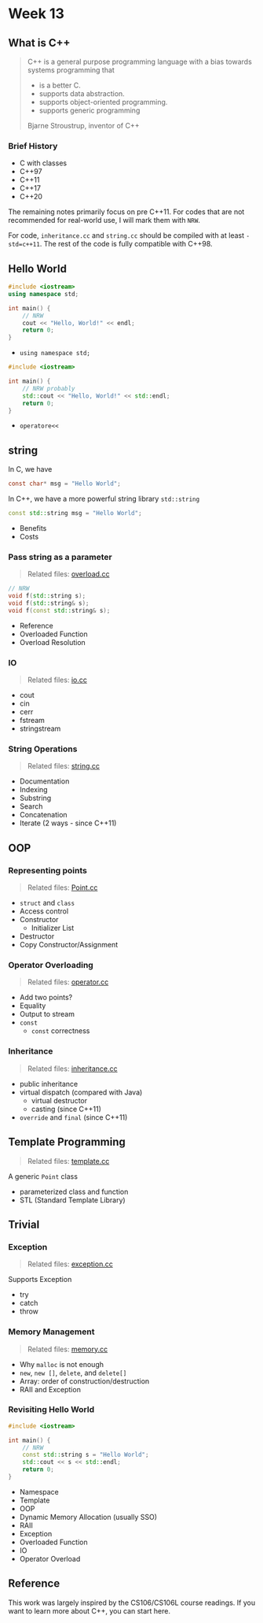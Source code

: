 # Week 13

## What is C++

> C++ is a general purpose programming language with a bias towards systems programming that
> - is a better C.
> - supports data abstraction.
> - supports object-oriented programming.
> - supports generic programming
>
> Bjarne Stroustrup, inventor of C++


### Brief History

- C with classes
- C++97
- C++11
- C++17
- C++20

The remaining notes primarily focus on pre C++11. For codes that are not recommended for real-world use, I will mark them with `NRW`.

For code, `inheritance.cc` and `string.cc` should be compiled with at least `-std=c++11`. The rest of the code is fully compatible with C++98.

## Hello World

```c++
#include <iostream>
using namespace std;

int main() {
    // NRW
    cout << "Hello, World!" << endl;
    return 0;
}
```

- `using namespace std;`

```c++
#include <iostream>

int main() {
    // NRW probably
    std::cout << "Hello, World!" << std::endl;
    return 0;
}
```

- `operatore<<`


## string

In C, we have

```c
const char* msg = "Hello World";
```

In C++, we have a more powerful string library `std::string`

```c++
const std::string msg = "Hello World";
```

- Benefits
- Costs


### Pass string as a parameter

> Related files: [overload.cc](./attachment/code/overload.cc)

```c++
// NRW
void f(std::string s);
void f(std::string& s);
void f(const std::string& s);
```

- Reference
- Overloaded Function
- Overload Resolution


### IO

> Related files: [io.cc](./attachment/code/io.cc)

- cout
- cin
- cerr
- fstream
- stringstream


### String Operations

> Related files: [string.cc](./attachment/code/string.cc)

- Documentation
- Indexing
- Substring
- Search
- Concatenation
- Iterate (2 ways - since C++11)


## OOP

### Representing points

> Related files: [Point.cc](./attachment/code/Point.cc)

- `struct` and `class`
- Access control
- Constructor
    - Initializer List
- Destructor
- Copy Constructor/Assignment


### Operator Overloading

> Related files: [operator.cc](./attachment/code/operator.cc)

- Add two points?
- Equality
- Output to stream
- `const`
    - `const` correctness


### Inheritance

> Related files: [inheritance.cc](./attachment/code/inheritance.cc)

- public inheritance
- virtual dispatch (compared with Java)
    - virtual destructor
    - casting (since C++11)
- `override` and `final` (since C++11)


## Template Programming

> Related files: [template.cc](./attachment/code/template.cc)

A generic `Point` class

- parameterized class and function
- STL (Standard Template Library)


## Trivial

### Exception

> Related files: [exception.cc](./attachment/code/exception.cc)

Supports Exception
- try
- catch
- throw

### Memory Management

> Related files: [memory.cc](./attachment/code/memory.cc)

- Why `malloc` is not enough
- `new`, `new []`, `delete`, and `delete[]`
- Array: order of construction/destruction
- RAII and Exception


### Revisiting Hello World

```c++
#include <iostream>

int main() {
    // NRW
    const std::string s = "Hello World";
    std::cout << s << std::endl;
    return 0;
}
```

- Namespace
- Template
- OOP
- Dynamic Memory Allocation (usually SSO)
- RAII
- Exception
- Overloaded Function
- IO
- Operator Overload


## Reference

This work was largely inspired by the CS106/CS106L course readings. If you want to learn more about C++, you can start here.